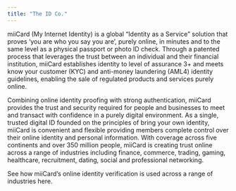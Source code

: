 ```yaml
---
title: "The ID Co."
---
```


miiCard (My Internet Identity) is a global “Identity as a Service” solution that proves ‘you are who you say you are’, purely online, in minutes and to the same level as a physical passport or photo ID check. Through a patented process that leverages the trust between an individual and their financial institution, miiCard establishes identity to level of assurance 3+ and meets know your customer (KYC) and anti-money laundering (AML4) identity guidelines, enabling the sale of regulated products and services purely online.

Combining online identity proofing with strong authentication, miiCard provides the trust and security required for people and businesses to meet and transact with confidence in a purely digital environment. As a single, trusted digital ID founded on the principles of bring your own identity, miiCard is convenient and flexible providing members complete control over their online identity and personal information. With coverage across five continents and over 350 million people, miiCard is creating trust online across a range of industries including finance, commerce, trading, gaming, healthcare, recruitment, dating, social and professional networking.

See how miiCard’s online identity verification is used across a range of industries here.

